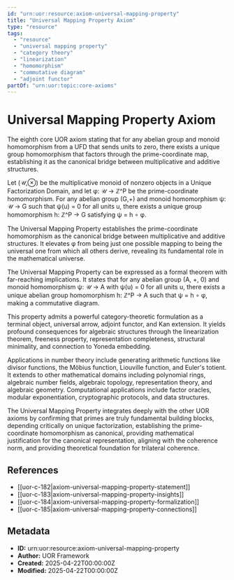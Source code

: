 ```yaml
---
id: "urn:uor:resource:axiom-universal-mapping-property"
title: "Universal Mapping Property Axiom"
type: "resource"
tags:
  - "resource"
  - "universal mapping property"
  - "category theory"
  - "linearization"
  - "homomorphism"
  - "commutative diagram"
  - "adjoint functor"
partOf: "urn:uor:topic:core-axioms"
---
```


# Universal Mapping Property Axiom

The eighth core UOR axiom stating that for any abelian group and monoid homomorphism from a UFD that sends units to zero, there exists a unique group homomorphism that factors through the prime-coordinate map, establishing it as the canonical bridge between multiplicative and additive structures.

Let (𝒰,⊗) be the multiplicative monoid of nonzero objects in a Unique Factorization Domain, and let φ: 𝒰 → ℤ^P be the prime-coordinate homomorphism. For any abelian group (G,+) and monoid homomorphism ψ: 𝒰 → G such that ψ(u) = 0 for all units u, there exists a unique group homomorphism h: ℤ^P → G satisfying ψ = h ∘ φ.

The Universal Mapping Property establishes the prime-coordinate homomorphism as the canonical bridge between multiplicative and additive structures. It elevates φ from being just one possible mapping to being the universal one from which all others derive, revealing its fundamental role in the mathematical universe.

The Universal Mapping Property can be expressed as a formal theorem with far-reaching implications. It states that for any abelian group (A, +, 0) and monoid homomorphism ψ: 𝒰 → A with ψ(u) = 0 for all units u, there exists a unique abelian group homomorphism h: ℤ^P → A such that ψ = h ∘ φ, making a commutative diagram.

This property admits a powerful category-theoretic formulation as a terminal object, universal arrow, adjoint functor, and Kan extension. It yields profound consequences for algebraic structures through the linearization theorem, freeness property, representation completeness, structural minimality, and connection to Yoneda embedding.

Applications in number theory include generating arithmetic functions like divisor functions, the Möbius function, Liouville function, and Euler's totient. It extends to other mathematical domains including polynomial rings, algebraic number fields, algebraic topology, representation theory, and algebraic geometry. Computational applications include factor oracles, modular exponentiation, cryptographic protocols, and data structures.

The Universal Mapping Property integrates deeply with the other UOR axioms by confirming that primes are truly fundamental building blocks, depending critically on unique factorization, establishing the prime-coordinate homomorphism as canonical, providing mathematical justification for the canonical representation, aligning with the coherence norm, and providing theoretical foundation for trilateral coherence.

## References

- [[uor-c-182|axiom-universal-mapping-property-statement]]
- [[uor-c-183|axiom-universal-mapping-property-insights]]
- [[uor-c-184|axiom-universal-mapping-property-formalization]]
- [[uor-c-185|axiom-universal-mapping-property-connections]]

## Metadata

- **ID:** urn:uor:resource:axiom-universal-mapping-property
- **Author:** UOR Framework
- **Created:** 2025-04-22T00:00:00Z
- **Modified:** 2025-04-22T00:00:00Z
